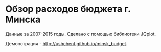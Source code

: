 # Обзор расходов бюджета г. Минска

Данные за 2007-2015 годы. Сделано с помощью библиотеки JQplot.

Демонстрация - http://ushchent.github.io/minsk_budget.
